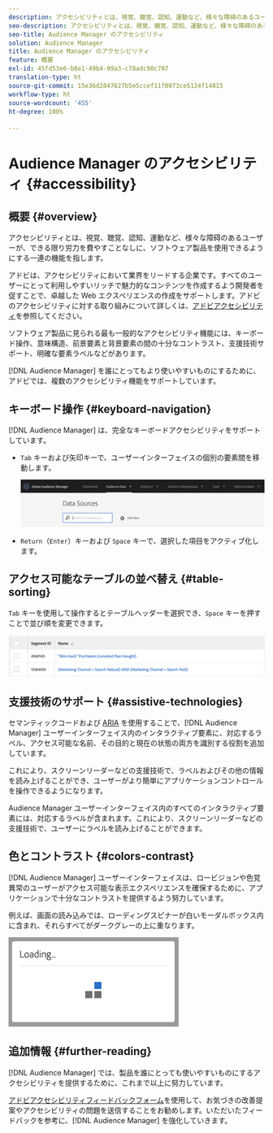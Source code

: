 ```yaml
---
description: アクセシビリティとは、視覚、聴覚、認知、運動など、様々な障碍のあるユーザーが、できる限り労力を費やすことなしに、ソフトウェア製品を使用できるようにする一連の機能を指します。
seo-description: アクセシビリティとは、視覚、聴覚、認知、運動など、様々な障碍のあるユーザーが、できる限り労力を費やすことなしに、ソフトウェア製品を使用できるようにする一連の機能を指します。
seo-title: Audience Manager のアクセシビリティ
solution: Audience Manager
title: Audience Manager のアクセシビリティ
feature: 概要
exl-id: 45fd53e6-b8e1-49b4-99a3-c78adc90c707
translation-type: ht
source-git-commit: 15e36d2847627b5e5ccef11f8073ce5124f14815
workflow-type: ht
source-wordcount: '455'
ht-degree: 100%

---
```


# Audience Manager のアクセシビリティ {#accessibility}

## 概要 {#overview}

アクセシビリティとは、視覚、聴覚、認知、運動など、様々な障碍のあるユーザーが、できる限り労力を費やすことなしに、ソフトウェア製品を使用できるようにする一連の機能を指します。

アドビは、アクセシビリティにおいて業界をリードする企業です。すべてのユーザーにとって利用しやすいリッチで魅力的なコンテンツを作成するよう開発者を促すことで、卓越した Web エクスペリエンスの作成をサポートします。アドビのアクセシビリティに対する取り組みについて詳しくは、[アドビアクセシビリティ](https://www.adobe.com/accessibility.html)を参照してください。

ソフトウェア製品に見られる最も一般的なアクセシビリティ機能には、キーボード操作、意味構造、前景要素と背景要素の間の十分なコントラスト、支援技術サポート、明確な要素ラベルなどがあります。

[!DNL Audience Manager] を誰にとってもより使いやすいものにするために、アドビでは、複数のアクセシビリティ機能をサポートしています。

## キーボード操作 {#keyboard-navigation}

[!DNL Audience Manager] は、完全なキーボードアクセシビリティをサポートしています。

* `Tab` キーおよび矢印キーで、ユーザーインターフェイスの個別の要素間を移動します。

   ![accesibility-highlight](assets/accesibility-highlight.png)

* `Return`（`Enter`）キーおよび `Space` キーで、選択した項目をアクティブ化します。

## アクセス可能なテーブルの並べ替え {#table-sorting}

`Tab` キーを使用して操作するとテーブルヘッダーを選択でき、`Space` キーを押すことで並び順を変更できます。

![accessibility-table-headers](assets/accessibility-table-headers.png)

## 支援技術のサポート {#assistive-technologies}

セマンティックコードおよび [ARIA](https://www.w3.org/WAI/standards-guidelines/aria/) を使用することで、[!DNL Audience Manager] ユーザーインターフェイス内のインタラクティブ要素に、対応するラベル、アクセス可能な名前、その目的と現在の状態の両方を識別する役割を追加しています。

これにより、スクリーンリーダーなどの支援技術で、ラベルおよびその他の情報を読み上げることができ、ユーザーがより簡単にアプリケーションコントロールを操作できるようになります。

Audience Manager ユーザーインターフェイス内のすべてのインタラクティブ要素には、対応するラベルが含まれます。これにより、スクリーンリーダーなどの支援技術で、ユーザーにラベルを読み上げることができます。

## 色とコントラスト {#colors-contrast}

[!DNL Audience Manager] ユーザーインターフェイスは、ロービジョンや色覚異常のユーザーがアクセス可能な表示エクスペリエンスを確保するために、アプリケーションで十分なコントラストを提供するよう努力しています。

例えば、画面の読み込みでは、ローディングスピナーが白いモーダルボックス内に含まれ、それらすべてがダークグレーの上に重なります。

![accessibility-loading](assets/accessibility-loading.png)

## 追加情報 {#further-reading}

[!DNL Audience Manager] では、製品を誰にとっても使いやすいものにするアクセシビリティを提供するために、これまで以上に努力しています。

[アドビアクセシビリティフィードバックフォーム](https://www.adobe.com/accessibility/feedback.html)を使用して、お気づきの改善提案やアクセシビリティの問題を送信することをお勧めします。いただいたフィードバックを参考に、[!DNL Audience Manager] を強化していきます。
